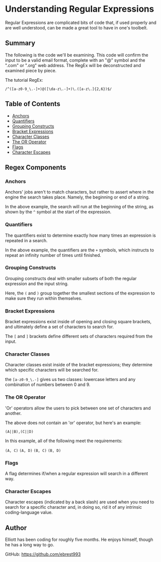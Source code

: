 # Understanding Regular Expressions

Regular Expressions are complicated bits of code that, if used properly and are well understood, can be made a great tool to have in one's toolbelt.

## Summary

The following is the code we'll be examining. This code will confirm the input to be a valid email format, complete with an "@" symbol and the ".com" or ".org" web address. The RegEx will be deconstructed and examined piece by piece.

The tutorial RegEx:
```
/^([a-z0-9_\.-]+)@([\da-z\.-]+)\.([a-z\.]{2,6})$/
```

## Table of Contents

- [Anchors](#anchors)
- [Quantifiers](#quantifiers)
- [Grouping Constructs](#grouping-constructs)
- [Bracket Expressions](#bracket-expressions)
- [Character Classes](#character-classes)
- [The OR Operator](#the-or-operator)
- [Flags](#flags)
- [Character Escapes](#character-escapes)

## Regex Components

### Anchors

Anchors' jobs aren't to match characters, but rather to assert where in the engine the search takes place. Namely, the beginning or end of a string.

In the above example, the search will run at the beginning of the string, as shown by the `^` symbol at the start of the expression.

### Quantifiers

The quantifiers exist to determine exactly how many times an expression is repeated in a search.

In the above example, the quantifiers are the `+` symbols, which instructs to repeat an infinity number of times until finished.

### Grouping Constructs

Grouping constructs deal with smaller subsets of both the regular expression and the input string.

Here, the `(` and `)` group together the smallest sections of the expression to make sure they run within themselves.

### Bracket Expressions

Bracket expressions exist inside of opening and closing square brackets, and ultimately define a set of characters to search for.

The `[` and `]` brackets define different sets of characters required from the input.

### Character Classes

Character classes exist inside of the bracket expressions; they determine which specific characters will be searched for.

the `[a-z0-9_\.-]` gives us two classes: lowercase letters and any combination of numbers between 0 and 9.

### The OR Operator

'Or' operators allow the users to pick between one set of characters and another. 

The above does not contain an 'or' operator, but here's an example: 
```
(A||B),(C||D)
```
In this example, all of the following meet the requirements: 

`(A, C)`
`(A, D)`
`(B, C)`
`(B, D)`

### Flags

A flag determines if/when a regular expression will search in a different way.

### Character Escapes

Character escapes (indicated by a back slash) are used when you need to search for a specific character and, in doing so, rid it of any intrinsic coding-language value.

## Author

Elliott has been coding for roughly five months. He enjoys himself, though he has a long way to go.

GitHub: https://github.com/ebrest993